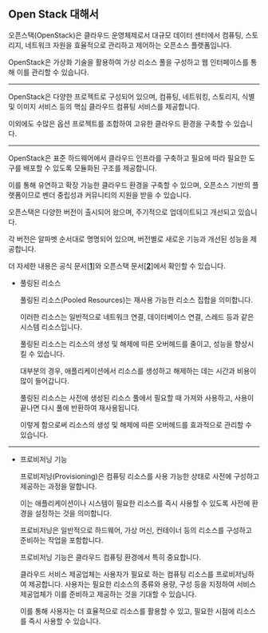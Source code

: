 ## Open Stack 대해서

오픈스택(OpenStack)은 클라우드 운영체제로서 대규모 데이터 센터에서 컴퓨팅, 스토리지, 네트워크 자원을 효율적으로 관리하고 제어하는 오픈소스 플랫폼입니다.

OpenStack은 가상화 기술을 활용하여 가상 리소스 풀을 구성하고 웹 인터페이스를 통해 이를 관리할 수 있습니다.

---

OpenStack은 다양한 프로젝트로 구성되어 있으며, 컴퓨팅, 네트워킹, 스토리지, 식별 및 이미지 서비스 등의 핵심 클라우드 컴퓨팅 서비스를 제공합니다.

이외에도 수많은 옵션 프로젝트를 조합하여 고유한 클라우드 환경을 구축할 수 있습니다.

---

OpenStack은 표준 하드웨어에서 클라우드 인프라를 구축하고 필요에 따라 필요한 도구를 배포할 수 있도록 모듈화된 구조를 제공합니다.

이를 통해 유연하고 확장 가능한 클라우드 환경을 구축할 수 있으며, 오픈소스 기반의 플랫폼이므로 벤더 중립성과 커뮤니티의 지원을 받을 수 있습니다.

오픈스택은 다양한 버전이 출시되어 왔으며, 주기적으로 업데이트되고 개선되고 있습니다.

각 버전은 알파벳 순서대로 명명되어 있으며, 버전별로 새로운 기능과 개선된 성능을 제공합니다.

더 자세한 내용은 공식 문서[**[1](https://www.redhat.com/ko/topics/openstack)**]와 오픈스택 문서[**[2](https://docs.openstack.org/ko_KR/)**]에서 확인할 수 있습니다.

- 풀링된 리소스
    
    풀링된 리소스(Pooled Resources)는 재사용 가능한 리소스 집합을 의미합니다.
    
    이러한 리소스는 일반적으로 네트워크 연결, 데이터베이스 연결, 스레드 등과 같은 시스템 리소스입니다.
    
    풀링된 리소스는 리소스의 생성 및 해제에 따른 오버헤드를 줄이고, 성능을 향상시킬 수 있습니다.
    
    대부분의 경우, 애플리케이션에서 리소스를 생성하고 해제하는 데는 시간과 비용이 많이 들어갑니다.
    
    풀링된 리소스는 사전에 생성된 리소스 풀에서 필요할 때 가져와 사용하고, 사용이 끝나면 다시 풀에 반환하여 재사용됩니다.
    
    이렇게 함으로써 리소스의 생성 및 해제에 따른 오버헤드를 효과적으로 관리할 수 있습니다.
    

---

- 프로비저닝 기능
    
    프로비저닝(Provisioning)은 컴퓨팅 리소스를 사용 가능한 상태로 사전에 구성하고 제공하는 과정을 말합니다.
    
    이는 애플리케이션이나 시스템이 필요한 리소스를 즉시 사용할 수 있도록 사전에 환경을 설정하는 것을 의미합니다.
    
    프로비저닝은 일반적으로 하드웨어, 가상 머신, 컨테이너 등의 리소스를 구성하고 준비하는 작업을 포함합니다.
    
    프로비저닝 기능은 클라우드 컴퓨팅 환경에서 특히 중요합니다.
    
    클라우드 서비스 제공업체는 사용자가 필요로 하는 컴퓨팅 리소스를 프로비저닝하여 제공합니다. 사용자는 필요한 리소스의 종류와 용량, 구성 등을 지정하여 서비스 제공업체가 이를 준비하고 제공하는 것을 기대할 수 있습니다.
    
    이를 통해 사용자는 더 효율적으로 리소스를 활용할 수 있고, 필요한 시점에 리소스를 즉시 사용할 수 있습니다.